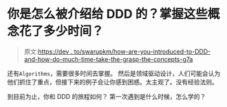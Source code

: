 # 你是怎么被介绍给 DDD 的？掌握这些概念花了多少时间？

> 原文:[https://dev . to/swarupkm/how-are-you-introduced-to-DDD-and-how-do-much-time-take-the-grasp-the-concepts-g7a](https://dev.to/swarupkm/how-were-you-introduced-to-ddd-and-how-much-time-did-it-take-to-grasp-the-concepts-g7a)

还有`Algorithms`，需要很多时间去掌握。
然后是领域驱动设计，人们可能会认为他们抓住了重点，但接下来的例子会让你感到困惑。太主观了。没有经验法则。

到目前为止，你和 DDD 的旅程如何？
第一次遇到是什么时候，怎么学的？